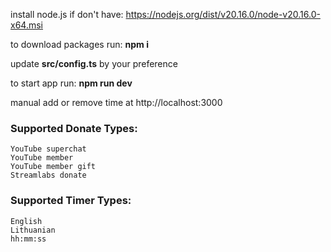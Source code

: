 install node.js if don't have: https://nodejs.org/dist/v20.16.0/node-v20.16.0-x64.msi

to download packages run: **npm i**

update **src/config.ts** by your preference

to start app run: **npm run dev**

manual add or remove time at http://localhost:3000

### Supported Donate Types:

    YouTube superchat
    YouTube member
    YouTube member gift
    Streamlabs donate

### Supported Timer Types:

    English
    Lithuanian
    hh:mm:ss
